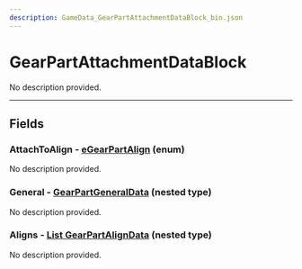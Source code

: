 ```yaml
---
description: GameData_GearPartAttachmentDataBlock_bin.json
---
```


# GearPartAttachmentDataBlock

No description provided.

***

## Fields

### AttachToAlign - [eGearPartAlign](../../enum-types.md#egearpartalign) (enum)

No description provided.

### General - [GearPartGeneralData](../../nested-types/gearpartgeneraldata.md) (nested type)

No description provided.

### Aligns - [List GearPartAlignData](../../nested-types/gearpartaligndata.md) (nested type)

No description provided.
